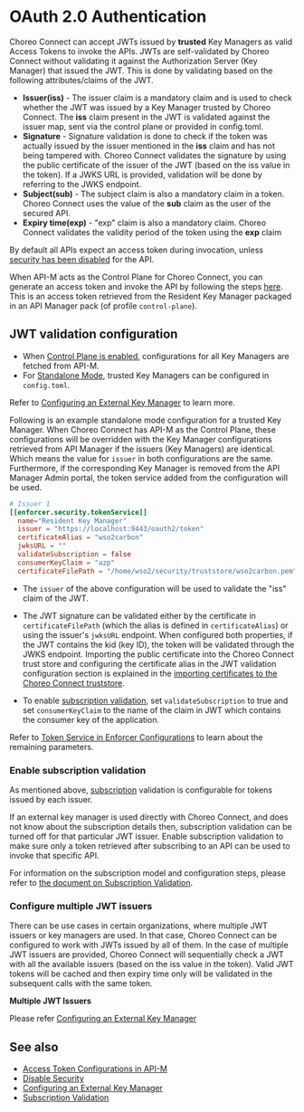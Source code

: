 # OAuth 2.0 Authentication

Choreo Connect can accept JWTs issued by **trusted** Key Managers as valid Access Tokens to invoke the APIs. JWTs are self-validated by Choreo Connect without validating it against the Authorization Server (Key Manager) that issued the JWT. This is done by validating based on the following attributes/claims of the JWT.
 
-   **Issuer(iss)** - The issuer claim is a mandatory claim and is used to check whether the JWT was issued by a Key Manager trusted by Choreo Connect. The **iss** claim present in the JWT is validated against the issuer map, sent via the control plane or provided in config.toml.
-   **Signature** - Signature validation is done to check if the token was actually issued by the issuer mentioned in the **iss** claim and has not being tampered with. Choreo Connect validates the signature by using the public certificate of the issuer of the JWT (based on the iss value in the token). If a JWKS URL is provided, validation will be done by referring to the JWKS endpoint.
-   **Subject(sub)** - The subject claim is also a mandatory claim in a token. Choreo Connect uses the value of the **sub** claim as the user of the secured API.
-   **Expiry time(exp)** - "exp" claim is also a mandatory claim. Choreo Connect validates the validity period of the token using the **exp** claim

By default all APIs expect an access token during invocation, unless [security has been disabled]({{base_path}}/deploy-and-publish/deploy-on-gateway/choreo-connect/security/api-authentication/disabling-security/) for the API.

When API-M acts as the Control Plane for Choreo Connect, you can generate an access token and invoke the API by following the steps [here]({{base_path}}/consume/invoke-apis/invoke-apis-using-tools/invoke-an-api-using-the-integrated-api-console/). This is an access token retrieved from the Resident Key Manager packaged in an API Manager pack (of profile `control-plane`).

## JWT validation configuration

- When [Control Plane is enabled]({{base_path}}/deploy-and-publish/deploy-on-gateway/choreo-connect/concepts/apim-as-control-plane/), configurations for all Key Managers are fetched from API-M. 
- For [Standalone Mode]({{base_path}}/deploy-and-publish/deploy-on-gateway/choreo-connect/concepts/as-a-standalone-gateway/), trusted Key Managers can be configured in `config.toml`. 

Refer to [Configuring an External Key Manager]({{base_path}}/deploy-and-publish/deploy-on-gateway/choreo-connect/security/api-authentication/configuring-an-external-key-manager/) to learn more.

Following is an example standalone mode configuration for a trusted Key Manager. When Choreo Connect has API-M as the Control Plane, these configurations will be overridden with the Key Manager configurations retrieved from API Manager if the issuers (Key Managers) are identical. Which means the value for `issuer` in both configurations are the same. Furthermore, if the corresponding Key Manager is removed from the API Manager Admin portal, the token service added from the configuration will be used.


``` toml
# Issuer 1
[[enforcer.security.tokenService]]
  name="Resident Key Manager"
  issuer = "https://localhost:9443/oauth2/token"
  certificateAlias = "wso2carbon"
  jwksURL = ""
  validateSubscription = false
  consumerKeyClaim = "azp"
  certificateFilePath = "/home/wso2/security/truststore/wso2carbon.pem"
```

- The `issuer` of the above configuration will be used to validate the "iss" claim of the JWT. 

- The JWT signature can be validated either by the certificate in `certificateFilePath` (which the alias is defined in `certificateAlias`) or using the issuer's `jwksURL` endpoint. When configured both properties, if the JWT contains the kid (key ID), the token will be validated through the JWKS endpoint. Importing the public certificate into the Choreo Connect trust store and configuring the certificate alias in the JWT validation configuration section is explained in the [importing certificates to the Choreo Connect truststore]({{base_path}}/deploy-and-publish/deploy-on-gateway/choreo-connect/security/importing-certificates-to-the-choreo-connect-truststore/).
- To enable [subscription validation](#subscription-validation), set `validateSubscription` to true and set `consumerKeyClaim` to the name of the claim in JWT which contains the consumer key of the application.

Refer to [Token Service in Enforcer Configurations]({{base_path}}/deploy-and-publish/deploy-on-gateway/choreo-connect/configurations/enforcer-configurations/#token-service) to learn about the remaining parameters.

### Enable subscription validation
As mentioned above, [subscription]({{base_path}}/consume/manage-subscription/subscribe-to-an-api/) validation is configurable for tokens issued by each issuer.

If an external key manager is used directly with Choreo Connect, and does not know about the subscription details then, subscription validation can be turned off for that particular JWT issuer. Enable subscription validation to make sure only a token retrieved after subscribing to an API can be used to invoke that specific API.

For information on the subscription model and configuration steps, please refer to [the document on Subscription Validation]({{base_path}}/deploy-and-publish/deploy-on-gateway/choreo-connect/security/api-authorization/subscription-validation).

### Configure multiple JWT issuers

 There can be use cases in certain organizations, where multiple JWT issuers or key managers are used. In that case, Choreo Connect can be configured to work with JWTs issued by all of them. In the case of multiple JWT issuers are provided, Choreo Connect will sequentially check a JWT with all the available issuers (based on the iss value in the token). Valid JWT tokens will be cached and then expiry time only will be validated in the subsequent calls with the same token.

 **Multiple JWT Issuers**

Please refer [Configuring an External Key Manager]({{base_path}}/deploy-and-publish/deploy-on-gateway/choreo-connect/security/api-authentication/configuring-an-external-key-manager/)


## See also

- [Access Token Configurations in API-M]({{base_path}}/design/api-security/api-authentication/secure-apis-using-oauth2-tokens/) 
- [Disable Security]({{base_path}}/deploy-and-publish/deploy-on-gateway/choreo-connect/security/api-authentication/disabling-security/)
- [Configuring an External Key Manager]({{base_path}}/deploy-and-publish/deploy-on-gateway/choreo-connect/security/api-authentication/configuring-an-external-key-manager/)
- [Subscription Validation]({{base_path}}/deploy-and-publish/deploy-on-gateway/choreo-connect/security/api-authorization/subscription-validation)